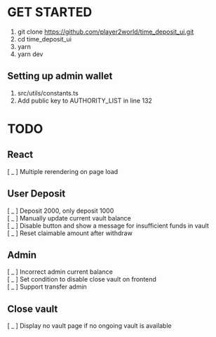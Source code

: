 # GET STARTED

1. git clone https://github.com/player2world/time_deposit_ui.git
2. cd time_deposit_ui
3. yarn
4. yarn dev

## Setting up admin wallet

1. src/utils/constants.ts
2. Add public key to AUTHORITY_LIST in line 132

# TODO

## React

[ _ ] Multiple rerendering on page load

## User Deposit

[ _ ] Deposit 2000, only deposit 1000<br>
[ _ ] Manually update current vault balance<br>
[ _ ] Disable button and show a message for insufficient funds in vault<br>
[ _ ] Reset claimable amount after withdraw

## Admin

[ _ ] Incorrect admin current balance<br>
[ _ ] Set condition to disable close vault on frontend<br>
[ _ ] Support transfer admin<br>

## Close vault

[ _ ] Display no vault page if no ongoing vault is available
